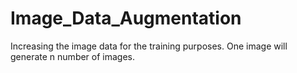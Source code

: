 # Image_Data_Augmentation
Increasing the image data for the training purposes. One image will generate n number of images.
